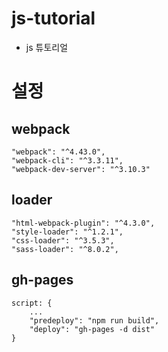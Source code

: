 # js-tutorial
 - js 튜토리얼

# 설정

## webpack
```
"webpack": "^4.43.0",
"webpack-cli": "^3.3.11",
"webpack-dev-server": "^3.10.3"
```

## loader
```
"html-webpack-plugin": "^4.3.0",
"style-loader": "^1.2.1",
"css-loader": "^3.5.3",
"sass-loader": "^8.0.2",
```


## gh-pages
```
script: {
    ...
    "predeploy": "npm run build",
    "deploy": "gh-pages -d dist"
}
```